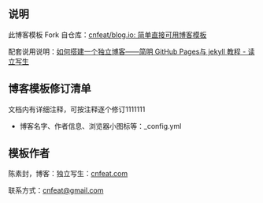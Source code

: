 ## 说明

此博客模板 Fork 自仓库：[cnfeat/blog.io: 简单直接可用博客模板](https://github.com/cnfeat/blog.io)

配套说用说明：[如何搭建一个独立博客——简明 GitHub Pages与 jekyll 教程 - 读立写生](http://www.cnfeat.com/blog/2014/05/10/how-to-build-a-blog/)

## 博客模板修订清单

文档内有详细注释，可按注释逐个修订1111111

* 博客名字、作者信息、浏览器小图标等：_config.yml 

## 模板作者

陈素封，博客：独立写生：[cnfeat.com](cnfeat.com)

联系方式：cnfeat@gmail.com


